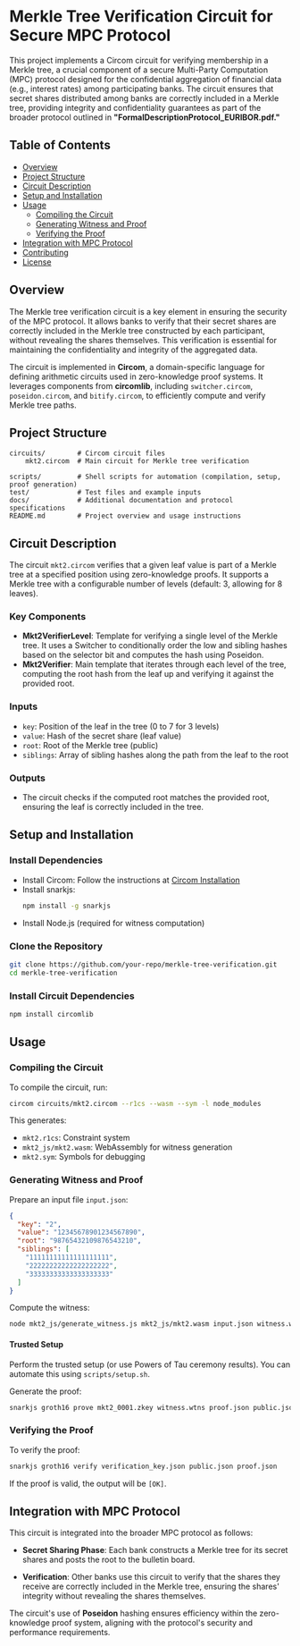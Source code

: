 
# Merkle Tree Verification Circuit for Secure MPC Protocol

This project implements a Circom circuit for verifying membership in a Merkle tree, a crucial component of a secure Multi-Party Computation (MPC) protocol designed for the confidential aggregation of financial data (e.g., interest rates) among participating banks. The circuit ensures that secret shares distributed among banks are correctly included in a Merkle tree, providing integrity and confidentiality guarantees as part of the broader protocol outlined in **"FormalDescriptionProtocol_EURIBOR.pdf."**

## Table of Contents
- [Overview](#overview)
- [Project Structure](#project-structure)
- [Circuit Description](#circuit-description)
- [Setup and Installation](#setup-and-installation)
- [Usage](#usage)
  - [Compiling the Circuit](#compiling-the-circuit)
  - [Generating Witness and Proof](#generating-witness-and-proof)
  - [Verifying the Proof](#verifying-the-proof)
- [Integration with MPC Protocol](#integration-with-mpc-protocol)
- [Contributing](#contributing)
- [License](#license)

## Overview

The Merkle tree verification circuit is a key element in ensuring the security of the MPC protocol. It allows banks to verify that their secret shares are correctly included in the Merkle tree constructed by each participant, without revealing the shares themselves. This verification is essential for maintaining the confidentiality and integrity of the aggregated data.

The circuit is implemented in **Circom**, a domain-specific language for defining arithmetic circuits used in zero-knowledge proof systems. It leverages components from **circomlib**, including `switcher.circom`, `poseidon.circom`, and `bitify.circom`, to efficiently compute and verify Merkle tree paths.

## Project Structure

```
circuits/        # Circom circuit files
    mkt2.circom  # Main circuit for Merkle tree verification

scripts/         # Shell scripts for automation (compilation, setup, proof generation)
test/            # Test files and example inputs
docs/            # Additional documentation and protocol specifications
README.md        # Project overview and usage instructions
```

## Circuit Description

The circuit `mkt2.circom` verifies that a given leaf value is part of a Merkle tree at a specified position using zero-knowledge proofs. It supports a Merkle tree with a configurable number of levels (default: 3, allowing for 8 leaves).

### Key Components

- **Mkt2VerifierLevel**: Template for verifying a single level of the Merkle tree. It uses a Switcher to conditionally order the low and sibling hashes based on the selector bit and computes the hash using Poseidon.
- **Mkt2Verifier**: Main template that iterates through each level of the tree, computing the root hash from the leaf up and verifying it against the provided root.

### Inputs

- `key`: Position of the leaf in the tree (0 to 7 for 3 levels)
- `value`: Hash of the secret share (leaf value)
- `root`: Root of the Merkle tree (public)
- `siblings`: Array of sibling hashes along the path from the leaf to the root

### Outputs

- The circuit checks if the computed root matches the provided root, ensuring the leaf is correctly included in the tree.

## Setup and Installation

### Install Dependencies

- Install Circom: Follow the instructions at [Circom Installation](https://docs.circom.io/getting-started/installation/)
- Install snarkjs:
  ```bash
  npm install -g snarkjs
  ```
- Install Node.js (required for witness computation)

### Clone the Repository

```bash
git clone https://github.com/your-repo/merkle-tree-verification.git
cd merkle-tree-verification
```

### Install Circuit Dependencies

```bash
npm install circomlib
```

## Usage

### Compiling the Circuit

To compile the circuit, run:

```bash
circom circuits/mkt2.circom --r1cs --wasm --sym -l node_modules
```

This generates:

- `mkt2.r1cs`: Constraint system
- `mkt2_js/mkt2.wasm`: WebAssembly for witness generation
- `mkt2.sym`: Symbols for debugging

### Generating Witness and Proof

Prepare an input file `input.json`:

```json
{
  "key": "2",
  "value": "12345678901234567890",
  "root": "98765432109876543210",
  "siblings": [
    "11111111111111111111",
    "22222222222222222222",
    "33333333333333333333"
  ]
}
```

Compute the witness:

```bash
node mkt2_js/generate_witness.js mkt2_js/mkt2.wasm input.json witness.wtns
```

#### Trusted Setup

Perform the trusted setup (or use Powers of Tau ceremony results). You can automate this using `scripts/setup.sh`.

Generate the proof:

```bash
snarkjs groth16 prove mkt2_0001.zkey witness.wtns proof.json public.json
```

### Verifying the Proof

To verify the proof:

```bash
snarkjs groth16 verify verification_key.json public.json proof.json
```

If the proof is valid, the output will be `[OK]`.

## Integration with MPC Protocol

This circuit is integrated into the broader MPC protocol as follows:

- **Secret Sharing Phase**:
  Each bank constructs a Merkle tree for its secret shares and posts the root to the bulletin board.

- **Verification**:
  Other banks use this circuit to verify that the shares they receive are correctly included in the Merkle tree, ensuring the shares' integrity without revealing the shares themselves.

The circuit's use of **Poseidon** hashing ensures efficiency within the zero-knowledge proof system, aligning with the protocol's security and performance requirements.
